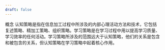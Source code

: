 ```yaml
---
draft: false
---
```

概念
认知策略是指在信息加工过程中所涉及的内部心理活动方法和技术，它包括复述策略、精加工策略、组织策略。学习策略是在学习过程中用以提高学习质量、学习效率的任何活动。学习策略所涉及的范围远大于认知策略，他们的关系是包含和被包含的关系，但认知策略在学习策略中起着核心作用。

